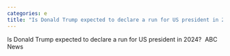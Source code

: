 ```yaml
---
categories: e
title: "Is Donald Trump expected to declare a run for US president in 2024  ABC News"
---
```

Is Donald Trump expected to declare a run for US president in 2024?&nbsp;&nbsp;ABC News